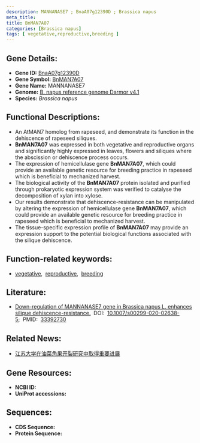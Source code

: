 ```yaml
---
description: MANNANASE7 ; BnaA07g12390D ; Brassica napus
meta_title:
title: BnMAN7A07
categories: [Brassica napus]
tags: [ vegetative,reproductive,breeding ]
---
```


## Gene Details:
- **Gene ID:**	[BnaA07g12390D]()
- **Gene Symbol:** <u>BnMAN7A07</u>
- **Gene Name:** MANNANASE7
- **Genome:** [B. napus reference genome Darmor v4.1]()
- **Species:** *Brassica napus*

## Functional Descriptions:
   - An AtMAN7 homolog from rapeseed, and demonstrate its function in the dehiscence of rapeseed siliques.
   - **BnMAN7A07** was expressed in both vegetative and reproductive organs and significantly highly expressed in leaves, flowers and siliques where the abscission or dehiscence process occurs.
   - The expression of hemicellulase gene **BnMAN7A07**, which could provide an available genetic resource for breeding practice in rapeseed which is beneficial to mechanized harvest.
   - The biological activity of the **BnMAN7A07** protein isolated and purified through prokaryotic expression system was verified to catalyse the decomposition of xylan into xylose.
   - Our results demonstrate that dehiscence-resistance can be manipulated by altering the expression of hemicellulase gene **BnMAN7A07**, which could provide an available genetic resource for breeding practice in rapeseed which is beneficial to mechanized harvest.
   - The tissue-specific expression profile of **BnMAN7A07** may provide an expression support to the potential biological functions associated with the silique dehiscence.

## Function-related keywords:
   - [vegetative](/tags/vegetative/),&nbsp;&nbsp;[reproductive](/tags/reproductive/),&nbsp;&nbsp;[breeding](/tags/breeding/)

## Literature:
   - [Down-regulation of MANNANASE7 gene in Brassica napus L. enhances silique dehiscence-resistance.]( https://link.springer.com/article/10.1007/s00299-020-02638-5)&nbsp;&nbsp;DOI:&nbsp;&nbsp;[10.1007/s00299-020-02638-5](https://link.springer.com/article/10.1007/s00299-020-02638-5);&nbsp;&nbsp;PMID:&nbsp;&nbsp;[33392730](https://pubmed.ncbi.nlm.nih.gov/33392730/)

## Related News:
   - [江苏大学在油菜角果开裂研究中取得重要进展](https://mp.weixin.qq.com/s?__biz=MzIyOTY2NDYyNQ==&mid=2247506958&idx=3&sn=89aa2ee47c8033befd8cbc250ed38d5d&chksm=e8bdae10dfca27066662fefb8110f732f5a38b75ac5c7a86a7c353430783f36713f678be4159&scene=27#wechat_redirect)

## Gene Resources:
- **NCBI ID:**  [](https://www.ncbi.nlm.nih.gov/gene/?term=)
- **UniProt accessions:** [](https://www.uniprot.org/uniprotkb//entry)



## Sequences:
- **CDS Sequence:**
- **Protein Sequence:**

